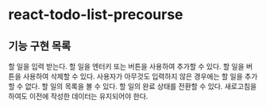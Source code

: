 # react-todo-list-precourse

## 기능 구현 목록
할 일을 입력 받는다.
할 일을 엔터키 또는 버튼을 사용하여 추가할 수 있다.
할 일을 버튼을 사용하여 삭제할 수 있다.
사용자가 아무것도 입력하지 않은 경우에는 할 일을 추가할 수 없다.
할 일의 목록을 볼 수 있다.
할 일의 완료 상태를 전환할 수 있다.
새로고침을 하여도 이전에 작성한 데이터는 유지되어야 한다.